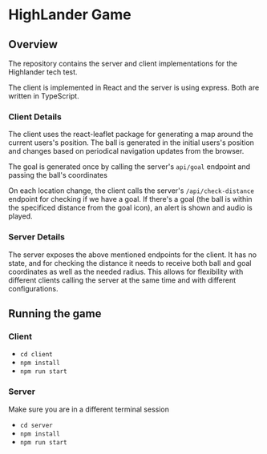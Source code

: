 # HighLander Game

## Overview
The repository contains the server and client implementations for the Highlander tech test.

The client is implemented in React and the server is using express. Both are written in TypeScript.

### Client Details
The client uses the react-leaflet package for generating a map around the current users's position.
The ball is generated in the initial users's position and changes based on periodical navigation updates from the browser.

The goal is generated once by calling the server's `api/goal` endpoint and passing the ball's coordinates

On each location change, the client calls the server's `/api/check-distance` endpoint for checking if we have a goal. If there's a goal (the ball is within the specificed distance from the goal icon), an alert is shown and audio is played.

### Server Details
The server exposes the above mentioned endpoints for the client.
It has no state, and for checking the distance it needs to receive both ball and goal coordinates as well as the needed radius. This allows for flexibility with different clients calling the server at the same time and with different configurations.

## Running the game

### Client
* `cd client`
* `npm install`
* `npm run start`

### Server
Make sure you are in a different terminal session
* `cd server`
* `npm install`
* `npm run start`
